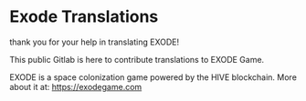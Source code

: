 # Exode Translations

thank you for your help in translating EXODE!

This public Gitlab is here to contribute translations to EXODE Game.

EXODE is a space colonization game powered by the HIVE blockchain.
More about it at: https://exodegame.com